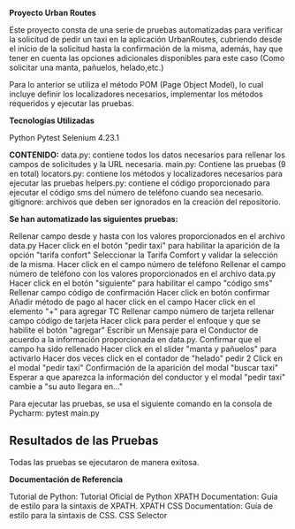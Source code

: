 
**Proyecto Urban Routes**

Este proyecto consta de una serie de pruebas automatizadas para verificar la solicitud de pedir un taxi en la aplicación UrbanRoutes, cubriendo desde el inicio de la solicitud hasta la confirmación de la misma,
además, hay que tener en cuenta las opciones adicionales disponibles para este caso (Como solicitar una manta, pañuelos, helado,etc.)

Para lo anterior se utiliza el método POM (Page Object Model), lo cual incluye definir los localizadores necesarios, implementar los métodos requeridos y ejecutar las pruebas.

**Tecnologías Utilizadas**

Python
Pytest
Selenium 4.23.1

**CONTENIDO:**
data.py: contiene todos los datos necesarios para rellenar los campos de solicitudes y la URL necesaria.
main.py: Contiene las pruebas (9 en total)
locators.py: contiene los métodos y localizadores necesarios para ejecutar las pruebas
helpers.py: contiene el código proporcionado para ejecutar el código sms del número de teléfono cuando sea necesario. 
gitignore: archivos que deben ser ignorados en la creación del repositorio.

**Se han automatizado las siguientes pruebas:**

Rellenar campo desde y hasta con los valores proporcionados en el archivo data.py
Hacer click en el botón "pedir taxi" para habilitar la aparición de la opción "tarifa confort"
Seleccionar la Tarifa Comfort y validar la selección de la misma.
Hacer click en el campo número de teléfono
Rellenar el campo número de teléfono con los valores proporcionados en el archivo data.py
Hacer click en el botón "siguiente" para habilitar el campo "código sms"
Rellenar campo código de confirmación
Hacer click en botón confirmar
Añadir método de pago al hacer click en el campo 
Hacer click en el elemento "+" para agregar TC
Rellenar campo número de tarjeta
rellenar campo código de tarjeta
Hacer click para perder el enfoque y que se habilite el botón "agregar"
Escribir un Mensaje para el Conductor de acuerdo a la información proporcionada en data.py. Confirmar que el campo
ha sido rellenado
Hacer click en el slider "manta y pañuelos" para activarlo
Hacer dos veces click en el contador de "helado" pedir 2
Click en el modal "pedir taxi"
Confirmación de la aparición del modal "buscar taxi"
Esperar a que aparezca la información del conductor y el modal "pedir taxi" cambie a "su auto llegara en..."

Para ejecutar las pruebas, se usa el siguiente comando en la consola de Pycharm: pytest main.py

## Resultados de las Pruebas

Todas las pruebas se ejecutaron de manera exitosa.

**Documentación de Referencia**

Tutorial de Python: Tutorial Oficial de Python
XPATH Documentation: Guía de estilo para la sintaxis de XPATH. XPATH
CSS Documentation: Guía de estilo para la sintaxis de CSS. CSS Selector